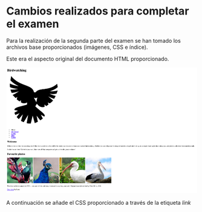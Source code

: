 # Cambios realizados para completar el examen

Para la realización de la segunda parte del examen se han tomado los archivos base proporcionados (imágenes, CSS e índice).

Este era el aspecto original del documento HTML proporcionado.

![hola](Resources/Original.png)

A continuación se añade el CSS proporcionado a través de la etiqueta *link*
> <link href="style.css" rel="stylesheet">

